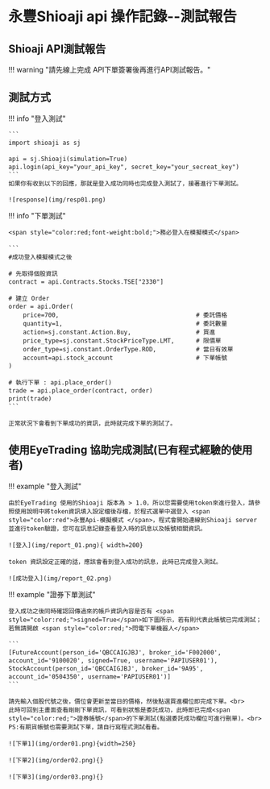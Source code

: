 # 永豐Shioaji api 操作記錄--測試報告



## Shioaji API測試報告

!!! warning "請先線上完成 API下單簽署後再進行API測試報告。"

## 測試方式

!!! info "登入測試"

    ```
    import shioaji as sj

    api = sj.Shioaji(simulation=True)
    api.login(api_key="your_api_key", secret_key="your_secreat_key")
    ```
    如果你有收到以下的回應，那就是登入成功同時也完成登入測試了，接著進行下單測試。

    ![response](img/resp01.png)


!!! info "下單測試"

    <span style="color:red;font-weight:bold;">務必登入在模擬模式</span>

    ```
    #成功登入模擬模式之後

    # 先取得個股資訊
    contract = api.Contracts.Stocks.TSE["2330"]

    # 建立 Order
    order = api.Order(
        price=700,                                      # 委託價格
        quantity=1,                                     # 委託數量
        action=sj.constant.Action.Buy,                  # 買進
        price_type=sj.constant.StockPriceType.LMT,      # 限價單
        order_type=sj.constant.OrderType.ROD,           # 當日有效單
        account=api.stock_account                       # 下單帳號
    )

    # 執行下單 : api.place_order()
    trade = api.place_order(contract, order)
    print(trade)
    ```

    正常狀況下會看到下單成功的資訊，此時就完成下單的測試了。


## 使用EyeTrading 協助完成測試(已有程式經驗的使用者)

!!! example "登入測試"

    由於EyeTrading 使用的Shioaji 版本為 > 1.0，所以您需要使用token來進行登入，請參照使用說明中將token資訊填入設定檔後存檔，於程式選單中選登入 <span style="color:red">永豐Api-模擬模式 </span>，程式會開始連線到Shioaji server並進行token驗證，您可在訊息記錄查看登入時的訊息以及帳號相關資訊。

    ![登入](img/report_01.png){ width=200}

    token 資訊設定正確的話，應該會看到登入成功的訊息，此時已完成登入測試。

    ![成功登入](img/report_02.png)


!!! example "證券下單測試"

    登入成功之後同時確認回傳過來的帳戶資訊內容是否有 <span style="color:red;">signed=True</span>如下圖所示，若有則代表此帳號已完成測試；若無請開啟 <span style="color:red;">閃電下單機器人</span>

    ```
    [FutureAccount(person_id='QBCCAIGJBJ', broker_id='F002000', account_id='9100020', signed=True, username='PAPIUSER01'),
    StockAccount(person_id='QBCCAIGJBJ', broker_id='9A95', account_id='0504350', username='PAPIUSER01')]
    ```

    請先輸入個股代號之後，價位會更新至當日的價格，然後點選買進欄位即完成下單。<br>
    此時可回到主畫面查看剛剛下單資訊，可看到狀態是委託成功，此時即已完成<span style="color:red;">證券帳號</span>的下單測試(點選委託成功欄位可進行刪單)。<br>
    PS:有期貨帳號也需要測試下單，請自行寫程式測試看看。

    ![下單1](img/order01.png){width=250}

    ![下單2](img/order02.png){}

    ![下單3](img/order03.png){}


